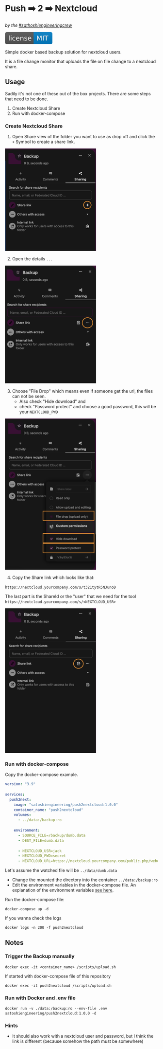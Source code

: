 # Push ➡️ 2 ➡️ Nextcloud

_by the [#sathoshiengineeringcrew](https://satoshiengineering.com/)_

[![MIT License Badge](docs/img/license-badge.svg)](LICENSE)

Simple docker based backup solution for nextcloud users.

It is a file change monitor that uploads the file on file change to a nextcloud share.


## Usage

Sadily it's not one of these out of the box projects. There are some steps that need to be done.

1. Create Nextcloud Share
2. Run with docker-compose

### Create Nextcloud Share

1. Open Share view of the folder you want to use as drop off and click the `+` Symbol to create a share link.
   
<img src="docs/img/share1.png" width="300"/>

2. Open the details `...`

<img src="docs/img/share2.png" width="300"/>

3. Choose "File Drop" which means even if someone get the url, the files can not be seen.
   - Also check "Hide download" and 
   - check "Password protect" and choose a good password, this will be your `NEXTCLOUD_PWD`

<img src="docs/img/share3.png" width="300"/>

4. Copy the Share link which looks like that:

`https://nextcloud.yourcompany.com/s/t321tytR5NJunoD`

The last part is the ShareId or the "user" that we need for the tool `https://nextcloud.yourcompany.com/s/<NEXTCLOUD_USR>`


<img src="docs/img/share4.png" width="300"/>


### Run with docker-compose

Copy the docker-compose example.

```yaml
version: "3.9"
  
services:
  push2next:
    image: "satoshiengineering/push2nextcloud:1.0.0"
    container_name: "push2nextcloud"
    volumes:
      - ../data:/backup:ro
      
    environment:
      - SOURCE_FILE=/backup/dumb.data
      - DEST_FILE=dumb.data

      - NEXTCLOUD_USR=jack
      - NEXTCLOUD_PWD=secret
      - NEXTCLOUD_URL=https://nextcloud.yourcompany.com/public.php/webdav/
```

Let's assume the watched file will be `../data/dumb.data`

- Change the mounted the directory into the container `../data:/backup:ro`
- Edit the environment variables in the docker-compose file. An explanation of the environment variables [see here](.env.example).

Run the docker-compose file:
```shell
docker-compose up -d
```

If you wanna check the logs
```shell
docker logs -n 200 -f push2nextcloud
```

## Notes

### Trigger the Backup manually

```shell
docker exec -it <container_name> /scripts/upload.sh
```

If started with docker-compose file of this repository
```shell
docker exec -it push2nextcloud /scripts/upload.sh
```

### Run with Docker and .env file
```shell
docker run -v ./data:/backup:ro --env-file .env satoshiengineering/push2nextcloud:1.0.0 -d 
```

### Hints
- It should also work with a nextcloud user and password, but I think the link is different (because somehow the path must be somewhere)